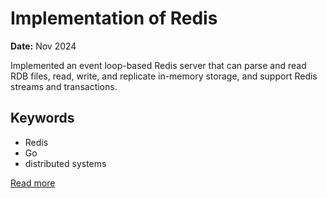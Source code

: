 # Implementation of Redis

**Date:** Nov 2024

Implemented an event loop-based Redis server that can parse and read RDB files, read, write, and replicate in-memory storage, and support Redis streams and transactions.

## Keywords
- Redis
- Go
- distributed systems




[Read more](https://utkarshkhandelwal.substack.com/p/implementation-of-redis?r=rvgvb)

